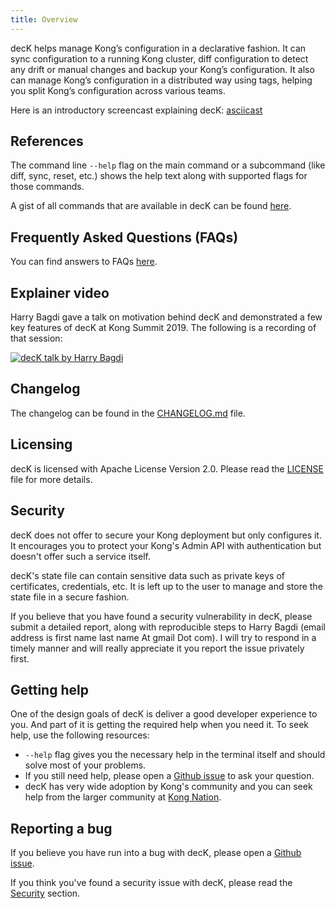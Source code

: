 ```yaml
---
title: Overview
---
```


decK helps manage Kong’s configuration in a declarative fashion. It can sync
configuration to a running Kong cluster, diff configuration to detect any drift
or manual changes and backup your Kong’s configuration. It also can manage Kong’s
configuration in a distributed way using tags, helping you split Kong’s
configuration across various teams.

Here is an introductory screencast explaining decK: [asciicast](https://asciinema.org/a/238318)

## References

The command line `--help` flag on the main command or a subcommand (like diff,
sync, reset, etc.) shows the help text along with supported flags for those
commands.

A gist of all commands that are available in decK can be found
[here](/deck/commands).

## Frequently Asked Questions (FAQs)

You can find answers to FAQs [here](/deck/faqs).

## Explainer video

Harry Bagdi gave a talk on motivation behind decK and demonstrated a few key
features of decK at Kong Summit 2019. The following is a recording of that session:

[![decK talk by Harry Bagdi](https://img.youtube.com/vi/fzpNC5vWE3g/0.jpg)](https://www.youtube.com/watch?v=fzpNC5vWE3g)

## Changelog

The changelog can be found in the
[CHANGELOG.md](https://github.com/hbagdi/deck/blob/master/CHANGELOG.md) file.

## Licensing

decK is licensed with Apache License Version 2.0.
Please read the
[LICENSE](https://github.com/hbagdi/deck/blob/master/LICENSE) file for more details.

## Security

decK does not offer to secure your Kong deployment but only configures it.
It encourages you to protect your Kong's Admin API with authentication but
doesn't offer such a service itself.

decK's state file can contain sensitive data such as private keys of
certificates, credentials, etc. It is left up to the user to manage
and store the state file in a secure fashion.

If you believe that you have found a security vulnerability in decK, please
submit a detailed report, along with reproducible steps
to Harry Bagdi (email address is first name last name At gmail Dot com).
I will try to respond in a timely manner and will really appreciate it you
report the issue privately first.

## Getting help

One of the design goals of decK is deliver a good developer experience to you.
And part of it is getting the required help when you need it.
To seek help, use the following resources:
- `--help` flag gives you the necessary help in the terminal itself and should
  solve most of your problems.
- If you still need help, please open a
  [Github issue](https://github.com/hbagdi/deck/issues/new) to ask your
  question.
- decK has very wide adoption by Kong's community and you can seek help
  from the larger community at [Kong Nation](https://discuss.konghq.com).

## Reporting a bug

If you believe you have run into a bug with decK, please open
a [Github issue](https://github.com/hbagdi/deck/issues/new).

If you think you've found a security issue with decK, please read the
[Security](#security) section.
